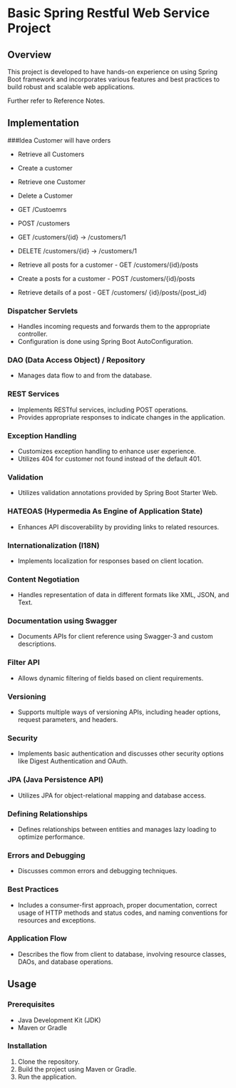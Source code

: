 # Basic Spring Restful Web Service Project

## Overview

This project is developed to have hands-on experience on using Spring Boot framework and incorporates various features and best practices to build robust and scalable web applications.

Further refer to Reference Notes.

## Implementation

###Idea
Customer will have orders

- Retrieve all Customers
- Create a customer
- Retrieve one Customer
- Delete a Customer
- GET /Custoemrs
- POST /customers
- GET /customers/{id} -> /customers/1
- DELETE /customers/{id} -> /customers/1

- Retrieve all posts for a customer - GET /customers/{id}/posts
- Create a posts for a customer - POST /customers/{id}/posts
- Retrieve details of a post - GET /customers/ {id}/posts/{post_id}


### Dispatcher Servlets

- Handles incoming requests and forwards them to the appropriate controller.
- Configuration is done using Spring Boot AutoConfiguration.

### DAO (Data Access Object) / Repository

- Manages data flow to and from the database.

### REST Services

- Implements RESTful services, including POST operations.
- Provides appropriate responses to indicate changes in the application.

### Exception Handling

- Customizes exception handling to enhance user experience.
- Utilizes 404 for customer not found instead of the default 401.

### Validation

- Utilizes validation annotations provided by Spring Boot Starter Web.

### HATEOAS (Hypermedia As Engine of Application State)

- Enhances API discoverability by providing links to related resources.

### Internationalization (I18N)

- Implements localization for responses based on client location.

### Content Negotiation

- Handles representation of data in different formats like XML, JSON, and Text.

### Documentation using Swagger

- Documents APIs for client reference using Swagger-3 and custom descriptions.

### Filter API

- Allows dynamic filtering of fields based on client requirements.

### Versioning

- Supports multiple ways of versioning APIs, including header options, request parameters, and headers.

### Security

- Implements basic authentication and discusses other security options like Digest Authentication and OAuth.

### JPA (Java Persistence API)

- Utilizes JPA for object-relational mapping and database access.

### Defining Relationships

- Defines relationships between entities and manages lazy loading to optimize performance.

### Errors and Debugging

- Discusses common errors and debugging techniques.

### Best Practices

- Includes a consumer-first approach, proper documentation, correct usage of HTTP methods and status codes, and naming conventions for resources and exceptions.

### Application Flow

- Describes the flow from client to database, involving resource classes, DAOs, and database operations.

## Usage

### Prerequisites

- Java Development Kit (JDK)
- Maven or Gradle

### Installation

1. Clone the repository.
2. Build the project using Maven or Gradle.
3. Run the application.
